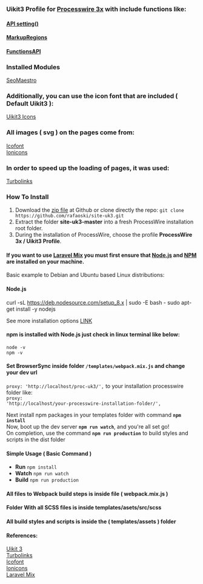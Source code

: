 ###  Uikit3 Profile for [Processwire 3x](https://processwire.com/) with include functions like:
#### [API setting()](https://processwire.com/blog/posts/processwire-3.0.119-and-new-site-updates/)
#### [MarkupRegions](https://processwire.com/blog/posts/processwire-3.0.49-introduces-a-new-template-file-strategy/)
#### [FunctionsAPI](https://processwire.com/blog/posts/processwire-3.0.39-core-updates/)  

### Installed Modules
[SeoMaestro](https://modules.processwire.com/modules/seo-maestro/) 

### Additionally, you can use the icon font that are included ( Default Uikit3 ):
[Uikit3 Icons](https://getuikit.com/docs/icon)  

### All images ( svg ) on the pages come from:
[Icofont](https://icofont.com/)  
[Ionicons](https://ionicons.com/) 

### In order to speed up the loading of pages, it was used:
[Turbolinks](https://github.com/turbolinks/turbolinks) 

### How To Install
1. Download the [zip file](https://github.com/rafaoski/site-uk3/archive/master.zip) at Github or clone directly the repo: ```git clone https://github.com/rafaoski/site-uk3.git```
2. Extract the folder **site-uk3-master** into a fresh ProcessWire installation root folder.
3. During the installation of ProcessWire, choose the profile **ProcessWire 3x / Uikit3 Profile**.

#### If you want to use [Laravel Mix](https://github.com/JeffreyWay/laravel-mix) you must first ensure that [Node.js](https://nodejs.org/en/download/) and [NPM](https://www.npmjs.com/get-npm) are installed on your machine.
Basic example to Debian and Ubuntu based Linux distributions:  
#### Node.js
curl -sL https://deb.nodesource.com/setup_8.x | sudo -E bash -
sudo apt-get install -y nodejs

See more installation options [LINK](https://nodejs.org/en/download/package-manager/)  
#### npm is installed with Node.js just check in linux terminal like below:
<code>node -v</code>  
<code>npm -v</code>

#### Set BrowserSync inside folder <code>/templates/webpack.mix.js</code> and change your dev url  
<code>proxy: 'http://localhost/proc-uk3/',</code> to your installation processwire folder like:  
<code>proxy: 'http://localhost/your-processwire-installation-folder/',</code>

Next install npm packages in your templates folder with command <code><b>npm install</b></code>  
Now, boot up the dev server <code><b>npm run watch</b></code>, and you're all set go!  
On completion, use the command <code><b>npm run production</b></code> to build styles and scripts in the dist folder  

#### Simple Usage ( Basic Command )
<ul>
    <li><b>Run</b> <code>npm install</code></li>
    <li><b>Watch</b> <code>npm run watch</code></li>  
    <li><b>Build</b> <code>npm run production</code></li>
</ul>

#### All files to Webpack build steps is inside file ( webpack.mix.js )

#### Folder With all SCSS files is inside templates/asets/src/scss

#### All build styles and scripts is inside the ( templates/assets ) folder

#### References:
[Uikit 3](https://getuikit.com/)   
[Turbolinks](https://github.com/turbolinks/turbolinks)  
[Icofont](https://icofont.com/)  
[Ionicons](https://ionicons.com/)   
[Laravel Mix](https://github.com/JeffreyWay/laravel-mix)  